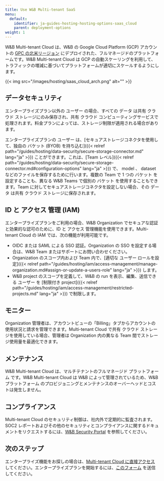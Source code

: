 ```yaml
---
title: Use W&B Multi-tenant SaaS
menu:
  default:
    identifier: ja-guides-hosting-hosting-options-saas_cloud
    parent: deployment-options
weight: 1
---
```


W&B Multi-tenant Cloud は、W&B の Google Cloud Platform (GCP) アカウントの [GPC の北米リージョン](https://cloud.google.com/compute/docs/regions-zones) にデプロイされた、フルマネージドのプラットフォームです。W&B Multi-tenant Cloud は GCP の自動スケーリングを利用して、トラフィックの増減に基づいてプラットフォームが適切にスケールするようにします。

{{< img src="/images/hosting/saas_cloud_arch.png" alt="" >}}

## データセキュリティ

エンタープライズプラン以外の ユーザー の場合、すべての データ は共有 クラウド ストレージにのみ保存され、共有 クラウド コンピューティングサービスで処理されます。料金プランによっては、ストレージ制限が適用される場合があります。

エンタープライズプランの ユーザー は、[セキュアストレージコネクタを使用して、独自の バケット (BYOB) を持ち込む]({{< relref path="/guides/hosting/data-security/secure-storage-connector.md" lang="ja" >}}) ことができます。これは、[Team レベル]({{< relref path="/guides/hosting/data-security/secure-storage-connector.md#configuration-options" lang="ja" >}}) で、 model 、 dataset などのファイルを保存するために行います。複数の Team で 1 つの バケット を設定することも、異なる W&B Teams で個別の バケット を使用することもできます。Team に対してセキュアストレージコネクタを設定しない場合、その データ は共有 クラウド ストレージに保存されます。

## ID と アクセス 管理 (IAM)
エンタープライズプランをご利用の場合、W&B Organization でセキュアな認証と効果的な認可のために、ID と アクセス 管理機能を使用できます。Multi-tenant Cloud の IAM では、次の機能が利用可能です。

*   OIDC または SAML による SSO 認証。Organization の SSO を設定する場合は、W&B Team またはサポートにお問い合わせください。
*   Organization のスコープ内および Team 内で、[適切な ユーザー ロールを設定]({{< relref path="/guides/hosting/iam/access-management/manage-organization.md#assign-or-update-a-users-role" lang="ja" >}}) します。
*   W&B project のスコープを定義して、W&B の run を表示、編集、送信できる ユーザー を [制限付き project]({{< relref path="/guides/hosting/iam/access-management/restricted-projects.md" lang="ja" >}}) で制限します。

## モニター
Organization 管理者は、アカウントビューの「Billing」タブからアカウントの使用状況と請求を管理できます。Multi-tenant Cloud で共有 クラウド ストレージを使用している場合、管理者は Organization 内の異なる Team 間でストレージ使用量を最適化できます。

## メンテナンス
W&B Multi-tenant Cloud は、マルチテナントのフルマネージド プラットフォーム です。W&B Multi-tenant Cloud は W&B によって管理されているため、W&B プラットフォーム のプロビジョニングとメンテナンスのオーバーヘッドとコストは発生しません。

## コンプライアンス
Multi-tenant Cloud のセキュリティ制御は、社内外で定期的に監査されます。SOC2 レポートおよびその他のセキュリティとコンプライアンスに関するドキュメントをリクエストするには、[W&B Security Portal](https://security.wandb.ai/) を参照してください。

## 次のステップ
エンタープライズ機能をお探しの場合は、[Multi-tenant Cloud に直接アクセス](https://wandb.ai) してください。エンタープライズプランを開始するには、[このフォーム](https://wandb.ai/site/for-enterprise/multi-tenant-saas-trial) を送信してください。
